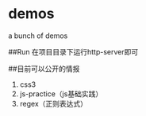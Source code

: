 # demos
a bunch of demos

##Run
在项目目录下运行http-server即可

##目前可以公开的情报
1. css3
2. js-practice（js基础实践）
3. regex（正则表达式）
